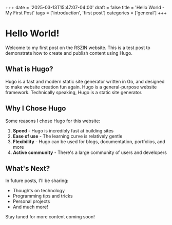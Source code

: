 +++
date = '2025-03-13T15:47:07-04:00'
draft = false
title = 'Hello World - My First Post'
tags = ['introduction', 'first post']
categories = ['general']
+++

# Hello World!

Welcome to my first post on the RSZIN website. This is a test post to demonstrate how to create and publish content using Hugo.

## What is Hugo?

Hugo is a fast and modern static site generator written in Go, and designed to make website creation fun again. Hugo is a general-purpose website framework. Technically speaking, Hugo is a static site generator.

## Why I Chose Hugo

Some reasons I chose Hugo for this website:

1. **Speed** - Hugo is incredibly fast at building sites
2. **Ease of use** - The learning curve is relatively gentle
3. **Flexibility** - Hugo can be used for blogs, documentation, portfolios, and more
4. **Active community** - There's a large community of users and developers

## What's Next?

In future posts, I'll be sharing:

- Thoughts on technology
- Programming tips and tricks
- Personal projects
- And much more!

Stay tuned for more content coming soon!